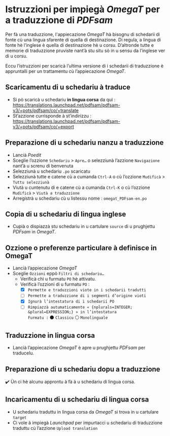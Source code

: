 # Istruzzioni per impiegà _OmegaT_ per a traduzzione di _PDFsam_

Per fà una traduzzione, l'appiecazione _OmegaT_ hà bisognu di schedarii di fonte cù una lingua sfarente di quella di destinazione. Di regula, a lingua di fonte hè l’inglese è quella di destinazione hè u corsu. D’altronde tutte e memorie di traduzzione pruviste nant’à stu situ sò in u sensu da l’inglese ver di u corsu.

Eccu l’istruzzioni per scaricà l’ultima versione di i schedarii di traduzzione è appruntalli per un trattamentu cù l’appiecazione _OmegaT_.

## Scaricamentu di u schedariu à traduce

- Si pò scaricà u schedariu __in lingua corsa__ da quì :  
  https://translations.launchpad.net/pdfsam/pdfsam-v3/+pots/pdfsam/co/+translate
- St’azzione currisponde à st’indirizzu :  
  https://translations.launchpad.net/pdfsam/pdfsam-v3/+pots/pdfsam/co/+export

## Preparazione di u schedariu nanzu a traduzzione

- Lancià _Poedit_
- Sceglie l’ozzione `Schedariu` > `Apre…` o selezziunà l’azzione `Navigazione` nant’à u screnu di benvenuta
- Selezziunà u schedariu `.po` scaricatu
- Selezziunà tutte e catene cù a cumanda `Ctrl-A` o cù l’ozzione `Mudificà` > `Tuttu selezziunà`
- Viutà u cuntenutu di e catene cù a cumanda `Ctrl-K` o cù l’ozzione `Mudificà` > `Viutà a traduzzione`
- Arregistrà u schedariu cù u listessu nome : `omegat_PDFsam-en.po`

## Copia di u schedariu di lingua inglese

- Cupià o dispiazzà stu schedariu in u cartulare `source` di u prughjettu _PDFsam_ in _OmegaT_.

## Ozzione o preferenze particulare à definisce in OmegaT

- Lancià l’appiecazione _OmegaT_
- Sceglie `Ozzioni` eppò `Filtri di schedariu…`
  - Verificà chì u furmatu `PO` hè attivatu. 
  - Verificà l’ozzioni di u furmatu `PO` :  
    - [x] `Permette e traduzzioni viote in i schedarii tradutti`
    - [ ] `Permette a traduzzione di i segmenti d’origine vioti`
    - [x] `Ignurà l’intestatura di i schedarii PO`
    - [ ] `Rimpiazzà autumaticamente « {nplurals=INTEGER; &plural=EXPRESSION;} » in l’intestatura`  
	      `Furmatu :` ⚫ `Classicu`   ⚪ `Monolinguale`

## Traduzzione in lingua corsa

- Lancià l’appiecazione _OmegaT_ è apre u prughjettu _PDFsam_ per traducelu.

## Preparazione di u schedariu dopu a traduzzione

✔️ Ùn ci hè alcunu approntu à fà à u schedariu di lingua corsa.

## Incaricamentu di u schedariu di lingua corsa
- U schedariu traduttu in lingua corsa da _OmegaT_ si trova in u cartulare `target`
- Ci vole à impiegà _Launchpad_ per impurtacci u schedariu di traduzzione traduttu cù l’azzione `Upload translation`
